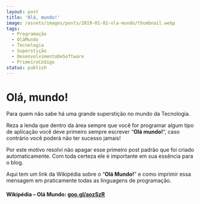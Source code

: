 ```yaml
---
layout: post
title: 'Olá, mundo!'
image: /assets/images/posts/2019-01-02-ola-mundo/thumbnail.webp
tags:
  - Programação
  - OláMundo
  - Tecnologia
  - Superstição
  - DesenvolvimentoDeSoftware
  - PrimeiroCódigo
status: publish
---
```

# Olá, mundo!

Para quem não sabe há uma grande superstição no mundo da Tecnologia.

Reza a lenda que dentro da área sempre que você for programar algum tipo de aplicação você deve primeiro sempre escrever “**Olá mundo!**“, caso contrário você poderá não ter sucesso jamais!

Por este motivo resolvi não apagar esse primeiro post padrão que foi criado automaticamente. Com toda certeza ele é importante em sua essência para o blog.

Aqui tem um link da Wikipédia sobre o “**Olá Mundo!**” e como imprimir essa mensagem em praticamente todas as linguagens de programação.

#### Wikipédia – Olá Mundo: [goo.gl/aozSzR](http://goo.gl/aozSzR)
